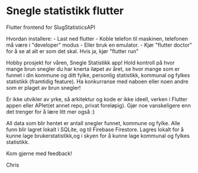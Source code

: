 # Snegle statistikk flutter

Flutter frontend for SlugStatisticsAPI

Hvordan installere:
    - Last ned flutter
    - Koble telefon til maskinen, telefonen må være i "developer" modus - Eller bruk en emulator.
    - Kjør "flutter doctor" for å se at alt er som det skal. Hvis ja, kjør "flutter run"

Hobby prosjekt for våren, Snegle Statistikk app! Hold kontroll på hvor mange brun snegler du har knerta iløpet av året, se hvor mange som er funnet i din kommune og ditt fylke, personlig statistikk, kommunal og fylkes statistikk (framtidig feature). Ha konkurranse med naboen eller noen andre som er plaget av brun snegler!

Er ikke utvikler av yrke, så arkitektur og kode er ikke ideell, verken i Flutter appen eller APIet(et annet repo, privat foreløpig). Gjør noe vanskeligere enn det trenger for å lære litt mer også :)

All data som blir hentet er antall snegler funnet, kommune og fylke. Alle funn blir lagret lokalt i SQLite, og til Firebase Firestore. Lagres lokalt for å kunne lage brukerstatistikk,og i skyen for å kunne lage kommunal og fylkes statistikk.

Kom gjerne med feedback!

Chris
